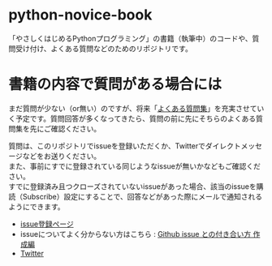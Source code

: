 # python-novice-book
「やさしくはじめるPythonプログラミング」の書籍（執筆中）のコードや、質問受け付け、よくある質問などのためのリポジトリです。

# 書籍の内容で質問がある場合には

まだ質問が少ない（or無い）のですが、将来「[よくある質問集](https://github.com/simon-ritchie/python-novice-book/blob/master/%E3%82%88%E3%81%8F%E3%81%82%E3%82%8B%E8%B3%AA%E5%95%8F%E9%9B%86.md)」を充実させていく予定です。質問回答が多くなってきたら、質問の前に先にそちらのよくある質問集を先にご確認ください。

質問は、このリポジトリでissueを登録いただくか、Twitterでダイレクトメッセージなどをお送りください。  
また、事前にすでに登録されている同じようなissueが無いかなどもご確認ください。  
すでに登録済み且つクローズされていないissueがあった場合、該当のissueを購読（Subscribe）設定にすることで、回答などがあった際にメールで通知されるようにできます。

- [issue登録ページ](https://github.com/simon-ritchie/python-novice-book/issues)
- issueについてよく分からない方はこちら : [Github issue との付き合い方 作成編](https://qiita.com/janus_wel/items/ba47259f107b161c5727)
- [Twitter](https://twitter.com/simonritchie_sd)
